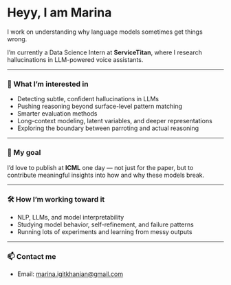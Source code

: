 # Heyy, I am Marina

I work on understanding why language models sometimes get things wrong.

I’m currently a Data Science Intern at **ServiceTitan**, where I research hallucinations in LLM-powered voice assistants.

---

### 🌌 What I’m interested in
- Detecting subtle, confident hallucinations in LLMs  
- Pushing reasoning beyond surface-level pattern matching  
- Smarter evaluation methods
- Long-context modeling, latent variables, and deeper representations  
- Exploring the boundary between parroting and actual reasoning

---

### 🎯 My goal  
I’d love to publish at **ICML** one day — not just for the paper, but to contribute meaningful insights into how and why these models break.

---

### 🛠️ How I’m working toward it
- NLP, LLMs, and model interpretability  
- Studying model behavior, self-refinement, and failure patterns  
- Running lots of experiments and learning from messy outputs

---

### 📫 Contact me
- Email: marina.igitkhanian@gmail.com

